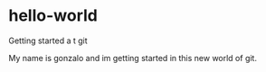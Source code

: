 # hello-world
Getting started a t git

My name is gonzalo and im getting started in this new world of git.
